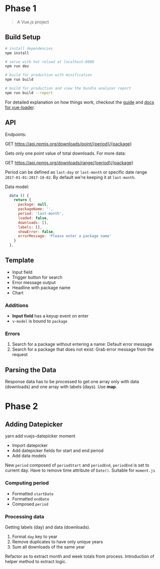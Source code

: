 # Phase 1

> A Vue.js project

## Build Setup

``` bash
# install dependencies
npm install

# serve with hot reload at localhost:8080
npm run dev

# build for production with minification
npm run build

# build for production and view the bundle analyzer report
npm run build --report
```

For detailed explanation on how things work, checkout the [guide](http://vuejs-templates.github.io/webpack/) and [docs for vue-loader](http://vuejs.github.io/vue-loader).

## API

Endpoints:

  GET https://api.npmjs.org/downloads/point/{period}/{package}

Gets only one point value of total downloads. For more data:

  GET https://api.npmjs.org/downloads/range/{period}/{package}

Period can be defined as `last-day` or `last-month` or specific date range `2017-01-01:2017-10-02`. By default we're keeping it at `last-month`.

Data model:

```javascript
  data () {
    return {
      package: null,
      packageName: '',
      period: 'last-month',
      loaded: false,
      downloads: [],
      labels: [],
      showError: false,
      errorMessage: 'Please enter a package name'
    }
  },
  ```

  ## Template

  * Input field
  * Trigger button for search
  * Error message output
  * Headline with package name
  * Chart

  ### Additions

  * **Input field** has a keyup event on enter
  * `v-model` is bound to `package`

  ### Errors

  1. Search for a package without entering a name: Default error message
  2. Search for a package that does not exist: Grab error message from the request

## Parsing the Data

Response data has to be processed to get one array only with data (downloads) and one array with labels (days). Use **map**.

# Phase 2

## Adding Datepicker

  yarn add vuejs-datepicker moment

* Import datepicker
* Add datepicker fields for start and end period
* Add data models

New `period` composed of `periodStart` and `periodEnd`, `periodEnd` is set to current day. Have to remove time attribute of `Date()`. Suitable for `moment.js`

### Computing period

* Formatted `startDate`
* Formatted `endDate`
* Composed `period`

### Processing data

Getting labels (day) and data (downloads).

1. Format `day` key to year
2. Remove duplicates to have only unique years
3. Sum all downloads of the same year

Refactor as to extract month and week totals from process. Introduction of helper method to extract logic.
